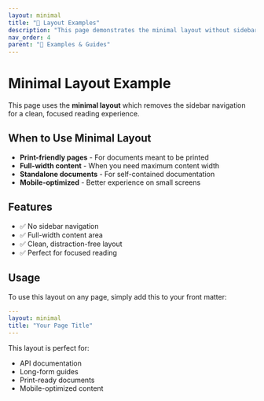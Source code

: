 ```yaml
---
layout: minimal
title: "📄 Layout Examples"
description: "This page demonstrates the minimal layout without sidebar navigation"
nav_order: 4
parent: "📖 Examples & Guides"
---
```


# Minimal Layout Example

This page uses the **minimal layout** which removes the sidebar navigation for a clean, focused reading experience.

## When to Use Minimal Layout

- **Print-friendly pages** - For documents meant to be printed
- **Full-width content** - When you need maximum content width
- **Standalone documents** - For self-contained documentation
- **Mobile-optimized** - Better experience on small screens

## Features

- ✅ No sidebar navigation
- ✅ Full-width content area
- ✅ Clean, distraction-free layout
- ✅ Perfect for focused reading

## Usage

To use this layout on any page, simply add this to your front matter:

```yaml
---
layout: minimal
title: "Your Page Title"
---
```

This layout is perfect for:
- API documentation
- Long-form guides
- Print-ready documents
- Mobile-optimized content
